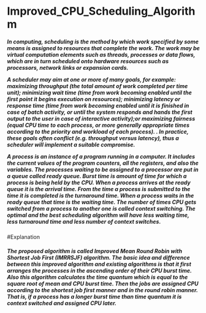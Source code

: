 # Improved_CPU_Scheduling_Algorithm
<h5>
In computing, scheduling is the method by which work specified by some
means is assigned to resources that complete the work. The work may be
virtual computation elements such as threads, processes or data flows, which
are in turn scheduled onto hardware resources such as processors, network
links or expansion cards.

A scheduler may aim at one or more of many goals, for example: maximizing
throughput (the total amount of work completed per time unit); minimizing
wait time (time from work becoming enabled until the first point it begins
execution on resources); minimizing latency or response time (time from work
becoming enabled until it is finished in case of batch activity, or until the
system responds and hands the first output to the user in case of interactive
activity);or maximizing fairness (equal CPU time to each process, or more
generally appropriate times according to the priority and workload of each
process). . In practice, these goals often conflict (e.g. throughput versus
latency), thus a scheduler will implement a suitable compromise.

A process is an instance of a program running in a computer. It includes the
current values of the program counters, all the registers, and also the
variables. The processes waiting to be assigned to a processor are put in a
queue called ready queue. Burst time is amount of time for which a process is
being held by the CPU. When a process arrives at the ready queue it is the
arrival time. From the time a process is submitted to the time it is completed is
the turnaround time. When a process waits in the ready queue that time is the
waiting time. The number of times CPU gets switched from a process to
another one is called context switching. The optimal and the best scheduling
algorithm will have less waiting time, less turnaround time and less number of
context switches.
</h5>

#Explanation
<h5>The proposed algorithm is called Improved Mean Round Robin with
Shortest Job First (IMRRSJF) algorithm. The basic idea and difference
between this improved algorithm and existing algorithms is that it first
arranges the processes in the ascending order of their CPU burst time.
Also this algorithm calculates the time quantum which is equal to the
square root of mean and CPU burst time. Then the jobs are assigned CPU
according to the shortest job first manner and in the round robin
manner. That is, if a process has a longer burst time than time quantum
it is context switched and assigned CPU later.</h5>
